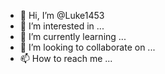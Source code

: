 - 👋 Hi, I’m @Luke1453
- 👀 I’m interested in ...
- 🌱 I’m currently learning ...
- 💞️ I’m looking to collaborate on ...
- 📫 How to reach me ...

<!---
Luke1453/Luke1453 is a ✨ special ✨ repository because its `README.md` (this file) appears on your GitHub profile.
You can click the Preview link to take a look at your changes.
--->

